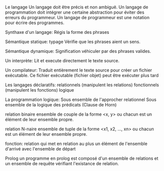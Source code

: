 Le langage
Un langage doit être précis et non ambiguë.
Un langage de programmation doit intégrer une certaine abstraction pour éviter des erreurs du programmeur.
Un langage de programmeur est une notation pour écrire des programmes.

Synthaxe d'un langage:
	Régis la forme des phrases

Sémantique statique:
	typage
	Vérifie que les phrases aient un sens.

Sémantique dynamique:
	Signification véhiculer par des phrases valides.

Un interprète:
	Lit et execute directement le texte source.

Un compilateur:
	Traduit entièrement le texte source pour créer un fichier exécutable.
	Ce fichier exécutable (fichier objet) peut être exécuter plus tard

Les langages déclaratifs:
	relationnels (manipulent les relations)
	fonctionnels (manipulent les fonctions)
	logique

La programmation logique:
	Sous ensemble de l'approcher relationnel
	Sous ensemble de la logique des prédicats  (Clause de Horn)

relation binaire
	ensemble de couple de la forme <x, y> ou chacun est un élément de leur ensemble propre.	

relation N-naire
	ensemble de tuple de la forme <x1, x2, ..., xn> ou chacun est un élément de leur ensemble propre.	

fonction:
	relation qui met en relation au plus un élément de l'ensemble d'arrivé avec l'ensemble de départ

Prolog
	un programme en prolog est composé d'un ensemble de relations et un ensemble de requête vérifiant l'existance de relation.
